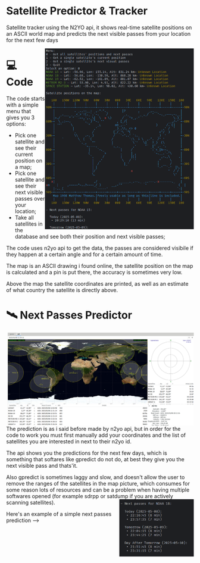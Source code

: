 # Satellite Predictor & Tracker
Satellite tracker using the N2YO api, it shows real-time satellite positions on an ASCII world map and predicts the next visible passes from your location for the next few days

<img src="media/predict4.png" align="right" width="400"> 

# 💻 Code
The code starts with a simple menu that gives you 3 options:
- Pick one satellite and see their current position on a map;
- Pick one satellite and see their next visible passes over your location;
- Take all satellites in the database and see both their position and next visible passes;
  
The code uses n2yo api to get the data, the passes are considered visibile if they happen at a certain angle and for a certain amount of time.

The map is an ASCII drawing i found online, the satellite position on the map is calculated and a pin is put there, the accuracy is sometimes very low. 

Above the map the satellite coordinates are printed, as well as an estimate of what country the satellite is directly above.

# 🛰 Next Passes Predictor 

<img src="media/gpredict.png" align="right" width="500">  The prediction is as i said before made by n2yo api, but in order for the code to work you must first manually add your coordinates and the list of satellites you are interested in next to their n2yo id. 

The api shows you the predictions for the next few days, which is something that softares like gpredict do not do, at best they give you the next visible pass and thats'it.

Also gpredict is sometimes laggy and slow, and doesn't allow the user to remove the ranges of the satellites in the map picture, which consumes for some reason lots of resources and can be a problem when having multiple softwares opened (for example sdrpp or satdump if you are actively scanning satellites). <img src="media/predict3.png" align="right" width="200"> 

Here's an example of a simple next passes prediction -->
